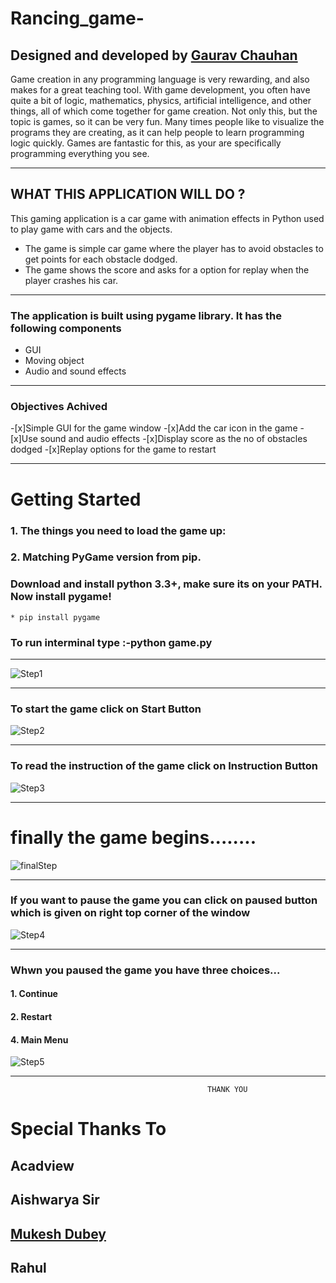# Rancing_game-  

## Designed and developed by [Gaurav Chauhan](https://github.com/gaurav-210)

Game creation in any programming language is very rewarding, and also makes for a great teaching tool. With game development, you often have quite a bit of logic, mathematics, physics, artificial intelligence, and other things, all of which come together for game creation. Not only this, but the topic is games, so it can be very fun. Many times people like to visualize the programs they are creating, as it can help people to learn programming logic quickly. Games are fantastic for this, as your are specifically programming everything you see.

--------------------------------------------------------------------------------------
## WHAT THIS APPLICATION WILL DO ?
   This gaming application is a car game with animation effects in Python used to play game with cars and the objects.

* The game is simple car game where the player has to avoid obstacles to get points for each obstacle dodged.
* The game shows the score and asks for a option for replay when the player crashes his car.

-----------------------------------------------------------------------------------------
### The application is built using pygame library. It has the following components
* GUI
* Moving object
* Audio and sound effects

---------------------------------------------------------------------------------------------
### Objectives Achived
-[x]Simple GUI for the game window
-[x]Add the car icon in the game
-[x]Use sound and audio effects
-[x]Display score as the no of obstacles dodged
-[x]Replay options for the game to restart


----------------------------------------------------------------------------------------------------------
# Getting Started
### 1. The things you need to load the game up:
### 2. Matching PyGame version from pip.
### Download and install python 3.3+, make sure its on your PATH. Now install pygame!

    * pip install pygame                              

### To run interminal type :-python game.py

------------------------------------------------------------------------------------------------------

![Step1](images/start.PNG)

--------------------------------------------------------------------------------------------------------

### To start the game click on Start Button

![Step2](images/second.PNG) 

----------------------------------------------------------------------------------------------------------


### To read the instruction of the game click on Instruction Button

![Step3](images/instruction.PNG) 

--------------------------------------------------------------------------------------------------------

# finally the game begins........

![finalStep](images/pause.PNG) 



--------------------------------------------------------------------------------------------

### If you want to pause the game you can click on paused button which is given on right top corner of the window  



![Step4](images/pause_2.PNG)

----------------------------------------------------------------------------------------------------- 

### Whwn you paused the game you have three choices...

#### 1. Continue
#### 2. Restart 
#### 4. Main Menu


![Step5](images/paused.PNG)

------------------------------------------------------------------------------------------
                                                THANK YOU

# Special Thanks To 
## Acadview
## Aishwarya Sir
## [Mukesh Dubey](https://github.com/MukeshDubey1420)
## Rahul 





